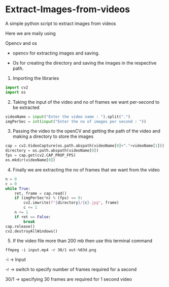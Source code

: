 # Extract-Images-from-videos


A simple python script to extract images from videos 

Here we are maily using 

Opencv and os

- opencv for extracting images and saving.

- Os for creating the directory and saving the images in the respective path.

1. Importing the libraries  
```python
import cv2
import os
```

2. Taking the input of the video and no of frames we want per-second to be extracted

```python
videoName = input("Enter the video name : ").split(".")
imgPerSec = int(input("Enter the no of images per second : "))
```

3. Passing the video to the openCV and getting the path of the video and making a directory to store the images
```python
cap = cv2.VideoCapture(os.path.abspath(videoName[0]+"."+videoName[1]))
directory = os.path.abspath(videoName[0])
fps = cap.get(cv2.CAP_PROP_FPS)
os.mkdir(videoName[0])
```
4. Finally we are extracting the no of frames that we want from the video

```python
n = 0
c = 0
while True:
    ret, frame = cap.read()
    if (imgPerSec*n) % (fps) == 0:
        cv2.imwrite(f"{directory}/{c}.jpg", frame)
        c += 1
    n += 1
    if ret == False:
        break
cap.release()
cv2.destroyAllWindows()
```
5. If the video file more than 200 mb then use this terminal command 
```console
ffmpeg -i input.mp4 -r 30/1 out-%03d.png
```
-i -> Input

-r -> switch to specify number of frames required for a second

30/1 -> specifying 30 frames are required for 1 second video



